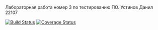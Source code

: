 Лабораторная работа номер 3 по тестированию ПО. Устинов Данил 22107

[![Build Status](https://app.travis-ci.com/DanilUst/osv3.svg?branch=main)](https://app.travis-ci.com/DanilUst/osv3)
[![Coverage Status](https://coveralls.io/repos/github/DanilUst/lab3/badge.svg?branch=main)](https://coveralls.io/github/DanilUst/lab3?branch=main)


